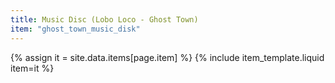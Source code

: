 ```yaml
---
title: Music Disc (Lobo Loco - Ghost Town)
item: "ghost_town_music_disk"
---
```


{% assign it = site.data.items[page.item] %}
{% include item_template.liquid item=it %}

